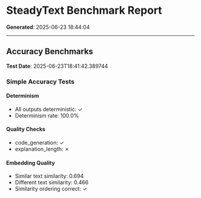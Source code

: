 # SteadyText Benchmark Report

**Generated**: 2025-06-23 18:44:04

---


## Accuracy Benchmarks

**Test Date**: 2025-06-23T18:41:42.389744

### Simple Accuracy Tests

#### Determinism
- All outputs deterministic: ✓
- Determinism rate: 100.0%

#### Quality Checks

- code_generation: ✓
- explanation_length: ✗

#### Embedding Quality
- Similar text similarity: 0.694
- Different text similarity: 0.466
- Similarity ordering correct: ✓
